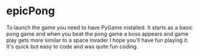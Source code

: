 # epicPong

To launch the game you need to have PyGame installed.
It starts as a basic pong game and when you beat the pong game a boss appears and game play gets more similar to a space invader
I hope you'll have fun playing it. It's quick but easy to code and was quite fun coding.
